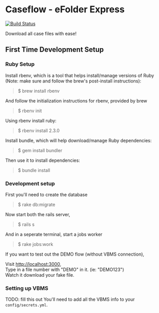 # Caseflow - eFolder Express
[![Build Status](https://travis-ci.org/department-of-veterans-affairs/caseflow-efolder.svg?branch=master)](https://travis-ci.org/department-of-veterans-affairs/caseflow-efolder)

Download all case files with ease!

## First Time Development Setup

### Ruby Setup

Install rbenv, which is a tool that helps install/manage versions of Ruby (Note: make sure and follow the brew's post-install instructions):

> $ brew install rbenv

And follow the initialization instructions for rbenv, provided by brew

> $ rbenv init

Using rbenv install ruby:

> $ rbenv install 2.3.0

Install bundle, which will help download/manage Ruby dependencies:

> $ gem install bundler

Then use it to install dependencies:

> $ bundle install

### Development setup

First you'll need to create the database

> $ rake db:migrate

Now start both the rails server,

> $ rails s

And in a seperate terminal, start a jobs worker

> $ rake jobs:work

If you want to test out the DEMO flow (without VBMS connection), 

Visit [http://localhost:3000](),  
Type in a file number with "DEMO" in it. (ie: "DEMO123")  
Watch it download your fake file.


### Setting up VBMS

TODO: fill this out
You'll need to add all the VBMS info to your `config/secrets.yml`.
